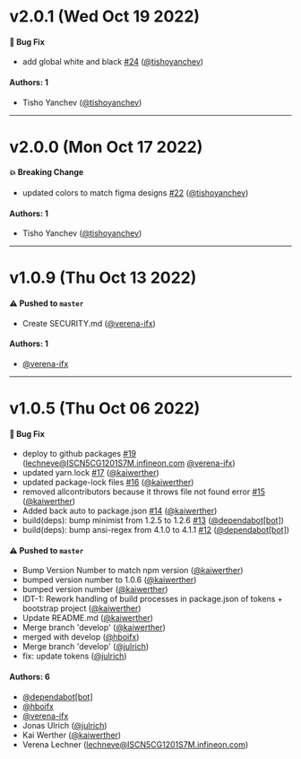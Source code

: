 # v2.0.1 (Wed Oct 19 2022)

#### 🐛 Bug Fix

- add global white and black [#24](https://github.com/Infineon/Infineon-Design-System-Tokens/pull/24) ([@tishoyanchev](https://github.com/tishoyanchev))

#### Authors: 1

- Tisho Yanchev ([@tishoyanchev](https://github.com/tishoyanchev))

---

# v2.0.0 (Mon Oct 17 2022)

#### 💥 Breaking Change

- updated colors to match figma designs [#22](https://github.com/Infineon/Infineon-Design-System-Tokens/pull/22) ([@tishoyanchev](https://github.com/tishoyanchev))

#### Authors: 1

- Tisho Yanchev ([@tishoyanchev](https://github.com/tishoyanchev))

---

# v1.0.9 (Thu Oct 13 2022)

#### ⚠️ Pushed to `master`

- Create SECURITY.md ([@verena-ifx](https://github.com/verena-ifx))

#### Authors: 1

- [@verena-ifx](https://github.com/verena-ifx)

---

# v1.0.5 (Thu Oct 06 2022)

#### 🐛 Bug Fix

- deploy to github packages [#19](https://github.com/Infineon/Infineon-Design-System-Tokens/pull/19) (lechneve@ISCN5CG1201S7M.infineon.com [@verena-ifx](https://github.com/verena-ifx))
- updated yarn.lock [#17](https://github.com/Infineon/Infineon-Design-System-Tokens/pull/17) ([@kaiwerther](https://github.com/kaiwerther))
- updated package-lock files [#16](https://github.com/Infineon/Infineon-Design-System-Tokens/pull/16) ([@kaiwerther](https://github.com/kaiwerther))
- removed allcontributors because it throws file not found error [#15](https://github.com/Infineon/Infineon-Design-System-Tokens/pull/15) ([@kaiwerther](https://github.com/kaiwerther))
- Added back auto to package.json [#14](https://github.com/Infineon/Infineon-Design-System-Tokens/pull/14) ([@kaiwerther](https://github.com/kaiwerther))
- build(deps): bump minimist from 1.2.5 to 1.2.6 [#13](https://github.com/Infineon/Infineon-Design-System-Tokens/pull/13) ([@dependabot[bot]](https://github.com/dependabot[bot]))
- build(deps): bump ansi-regex from 4.1.0 to 4.1.1 [#12](https://github.com/Infineon/Infineon-Design-System-Tokens/pull/12) ([@dependabot[bot]](https://github.com/dependabot[bot]))

#### ⚠️ Pushed to `master`

- Bump Version Number to match npm version ([@kaiwerther](https://github.com/kaiwerther))
- bumped version number to 1.0.6 ([@kaiwerther](https://github.com/kaiwerther))
- bumped version number ([@kaiwerther](https://github.com/kaiwerther))
- IDT-1: Rework handling of build processes in package.json of tokens + bootstrap project ([@kaiwerther](https://github.com/kaiwerther))
- Update README.md ([@kaiwerther](https://github.com/kaiwerther))
- Merge branch 'develop' ([@kaiwerther](https://github.com/kaiwerther))
- merged with develop ([@hboifx](https://github.com/hboifx))
- Merge branch 'develop' ([@julrich](https://github.com/julrich))
- fix: update tokens ([@julrich](https://github.com/julrich))

#### Authors: 6

- [@dependabot[bot]](https://github.com/dependabot[bot])
- [@hboifx](https://github.com/hboifx)
- [@verena-ifx](https://github.com/verena-ifx)
- Jonas Ulrich ([@julrich](https://github.com/julrich))
- Kai Werther ([@kaiwerther](https://github.com/kaiwerther))
- Verena Lechner (lechneve@ISCN5CG1201S7M.infineon.com)
